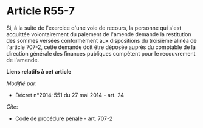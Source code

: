 # Article R55-7

Si, à la suite de l'exercice d'une voie de recours, la personne qui s'est acquittée volontairement du paiement de l'amende
demande la restitution des sommes versées conformément aux dispositions du troisième alinéa de l'article 707-2, cette demande
doit être déposée auprès du  comptable de la direction générale des finances publiques compétent pour le recouvrement de
l'amende.

**Liens relatifs à cet article**

_Modifié par_:

  - Décret n°2014-551 du 27 mai 2014 - art. 24

_Cite_:

  - Code de procédure pénale - art. 707-2
